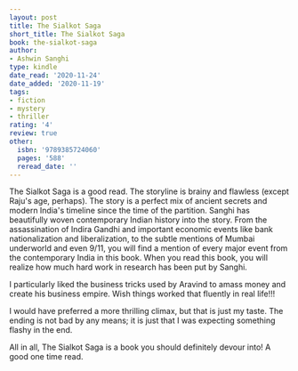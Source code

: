 ```yaml
---
layout: post
title: The Sialkot Saga
short_title: The Sialkot Saga
book: the-sialkot-saga
author:
- Ashwin Sanghi
type: kindle
date_read: '2020-11-24'
date_added: '2020-11-19'
tags:
- fiction
- mystery
- thriller
rating: '4'
review: true
other:
  isbn: '9789385724060'
  pages: '588'
  reread_date: ''
---
```


The Sialkot Saga is a good read. The storyline is brainy and flawless (except Raju's age, perhaps). The story is a perfect mix of ancient secrets and modern India's timeline since the time of the partition. Sanghi has beautifully woven contemporary Indian history into the story. From the assassination of Indira Gandhi and important economic events like bank nationalization and liberalization, to the subtle mentions of Mumbai underworld and even 9/11, you will find a mention of every major event from the contemporary India in this book. When you read this book, you will realize how much hard work in research has been put by Sanghi.

I particularly liked the business tricks used by Aravind to amass money and create his business empire. Wish things worked that fluently in real life!!!

I would have preferred a more thrilling climax, but that is just my taste. The ending is not bad by any means; it is just that I was expecting something flashy in the end.

All in all, The Sialkot Saga is a book you should definitely devour into! A good one time read.